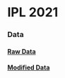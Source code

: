 # IPL 2021

### Data
#### [Raw Data](https://www.kaggle.com/datasets/deepcontractor/ipl-2021-ball-by-ball-dataset)
#### [Modified Data](https://www.kaggle.com/datasets/arabindmeher/ipl-2021)
